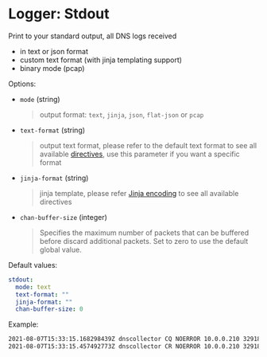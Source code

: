 # Logger: Stdout

Print to your standard output, all DNS logs received

* in text or json format
* custom text format (with jinja templating support)
* binary mode (pcap)

Options:

* `mode` (string)
  > output format: `text`, `jinja`, `json`, `flat-json` or `pcap`

* `text-format` (string)
  > output text format, please refer to the default text format to see all available [directives](../configuration.md#custom-text-format), use this parameter if you want a specific format

* `jinja-format` (string)
  > jinja template, please refer [Jinja encoding](../dns2jinja.md) to see all available directives 
  
* `chan-buffer-size` (integer)
  > Specifies the maximum number of packets that can be buffered before discard additional packets.
  > Set to zero to use the default global value.

Default values:

```yaml
stdout:
  mode: text
  text-format: ""
  jinja-format: ""
  chan-buffer-size: 0
```

Example:

```bash
2021-08-07T15:33:15.168298439Z dnscollector CQ NOERROR 10.0.0.210 32918 INET UDP 54b www.google.fr A 0.000000
2021-08-07T15:33:15.457492773Z dnscollector CR NOERROR 10.0.0.210 32918 INET UDP 152b www.google.fr A 0.28919
```
